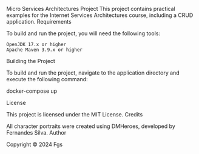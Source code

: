 Micro Services Architectures Project
This project contains practical examples for the Internet Services Architectures course, including a CRUD application.
Requirements

To build and run the project, you will need the following tools:

    OpenJDK 17.x or higher
    Apache Maven 3.9.x or higher 

Building the Project

To build and run the project, navigate to the application directory and execute the following command:

docker-compose up 

License

This project is licensed under the MIT License.
Credits

All character portraits were created using DMHeroes, developed by Fernandes Silva.
Author

Copyright © 2024
Fgs
